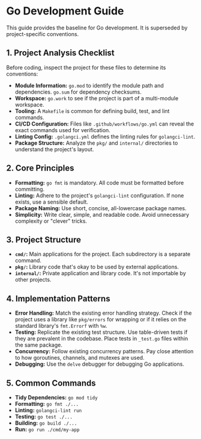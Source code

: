 # Go Development Guide

This guide provides the baseline for Go development. It is superseded by project-specific conventions.

## 1. Project Analysis Checklist

Before coding, inspect the project for these files to determine its conventions:

- **Module Information:** `go.mod` to identify the module path and dependencies. `go.sum` for dependency checksums.
- **Workspace:** `go.work` to see if the project is part of a multi-module workspace.
- **Tooling:** A `Makefile` is common for defining build, test, and lint commands.
- **CI/CD Configuration:** Files like `.github/workflows/go.yml` can reveal the exact commands used for verification.
- **Linting Config:** `.golangci.yml` defines the linting rules for `golangci-lint`.
- **Package Structure:** Analyze the `pkg/` and `internal/` directories to understand the project's layout.

## 2. Core Principles

- **Formatting:** `go fmt` is mandatory. All code must be formatted before committing.
- **Linting:** Adhere to the project's `golangci-lint` configuration. If none exists, use a sensible default.
- **Package Naming:** Use short, concise, all-lowercase package names.
- **Simplicity:** Write clear, simple, and readable code. Avoid unnecessary complexity or "clever" tricks.

## 3. Project Structure

- **`cmd/`:** Main applications for the project. Each subdirectory is a separate command.
- **`pkg/`:** Library code that's okay to be used by external applications.
- **`internal/`:** Private application and library code. It's not importable by other projects.

## 4. Implementation Patterns

- **Error Handling:** Match the existing error handling strategy. Check if the project uses a library like `pkg/errors` for wrapping or if it relies on the standard library's `fmt.Errorf` with `%w`.
- **Testing:** Replicate the existing test structure. Use table-driven tests if they are prevalent in the codebase. Place tests in `_test.go` files within the same package.
- **Concurrency:** Follow existing concurrency patterns. Pay close attention to how goroutines, channels, and mutexes are used.
- **Debugging:** Use the `delve` debugger for debugging Go applications.

## 5. Common Commands

- **Tidy Dependencies:** `go mod tidy`
- **Formatting:** `go fmt ./...`
- **Linting:** `golangci-lint run`
- **Testing:** `go test ./...`
- **Building:** `go build ./...`
- **Run:** `go run ./cmd/my-app`